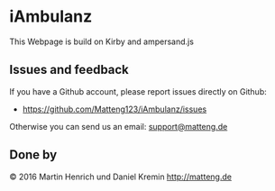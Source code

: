 # iAmbulanz

This Webpage is build on Kirby and ampersand.js

## Issues and feedback

If you have a Github account, please report issues
directly on Github:
- <https://github.com/Matteng123/iAmbulanz/issues>

Otherwise you can send us an email: <support@matteng.de>

## Done by
© 2016 Martin Henrich und Daniel Kremin
<http://matteng.de>
